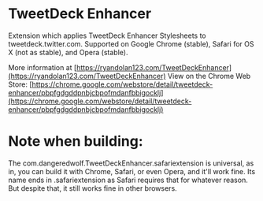 TweetDeck Enhancer
==================

Extension which applies TweetDeck Enhancer Stylesheets to tweetdeck.twitter.com. Supported on Google Chrome (stable), Safari for OS X (not as stable), and Opera (stable). 

More information at [https://ryandolan123.com/TweetDeckEnhancer](https://ryandolan123.com/TweetDeckEnhancer)
View on the Chrome Web Store: [https://chrome.google.com/webstore/detail/tweetdeck-enhancer/pbpfgdgddpnbjcbpofmdanfbbigocklj](https://chrome.google.com/webstore/detail/tweetdeck-enhancer/pbpfgdgddpnbjcbpofmdanfbbigocklj) 

Note when building:
==================

The com.dangeredwolf.TweetDeckEnhancer.safariextension is universal, as in, you can build it with Chrome, Safari, or even Opera, and it'll work fine. Its name ends in .safariextension as Safari requires that for whatever reason. But despite that, it still works fine in other browsers.